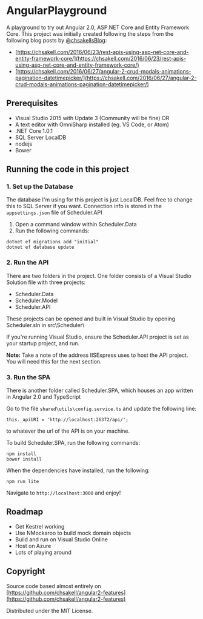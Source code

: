 # AngularPlayground

A playground to try out Angular 2.0, ASP.NET Core and Entity Framework Core. This project was initially created following the steps from the following blog posts by [@chsakellsBlog](https://twitter.com/chsakellsBlog):
* [https://chsakell.com/2016/06/23/rest-apis-using-asp-net-core-and-entity-framework-core/](https://chsakell.com/2016/06/23/rest-apis-using-asp-net-core-and-entity-framework-core/)
* [https://chsakell.com/2016/06/27/angular-2-crud-modals-animations-pagination-datetimepicker/](https://chsakell.com/2016/06/27/angular-2-crud-modals-animations-pagination-datetimepicker/)

## Prerequisites
* Visual Studio 2015 with Update 3 (Community will be fine) OR
* A text editor with OmniSharp installed (eg. VS Code, or Atom)
* .NET Core 1.0.1
* SQL Server LocalDB
* nodejs
* Bower

## Running the code in this project

### 1. Set up the Database
The database I'm using for this project is just LocalDB. Feel free to change this to SQL Server if you want.  Connection info is stored in the ``` appsettings.json ``` file of Scheduler.API

1. Open a command window within Scheduler.Data
2. Run the following commands:

```
dotnet ef migrations add "initial"
dotnet ef database update
```

### 2. Run the API
There are two folders in the project. One folder consists of a Visual Studio Solution file with three projects:
* Scheduler.Data
* Scheduler.Model
* Scheduler.API

These projects can be opened and built in Visual Studio by opening Scheduler.sln in src\Scheduler\

If you're running Visual Studio, ensure the Scheduler.API project is set as your startup project, and run.

**Note:** Take a note of the address IISExpress uses to host the API project.  You will need this for the next section.

### 3. Run the SPA
There is another folder called Scheduler.SPA, which houses an app written in Angular 2.0 and TypeScript

Go to the file ``` shared\utils\config.service.ts ``` and update the following line:

```
this._apiURI = 'http://localhost:26372/api/';
```
to whatever the url of the API is on your machine. 

To build Scheduler.SPA, run the following commands:
```
npm install
bower install
```

When the dependencies have installed, run the following:
```
npm run lite
```

Navigate to ``` http://localhost:3000 ``` and enjoy!

## Roadmap
* Get Kestrel working
* Use NMockaroo to build mock domain objects
* Build and run on Visual Studio Online
* Host on Azure
* Lots of playing around

## Copyright
Source code based almost entirely on [https://github.com/chsakell/angular2-features](https://github.com/chsakell/angular2-features)

Distributed under the MIT License.
